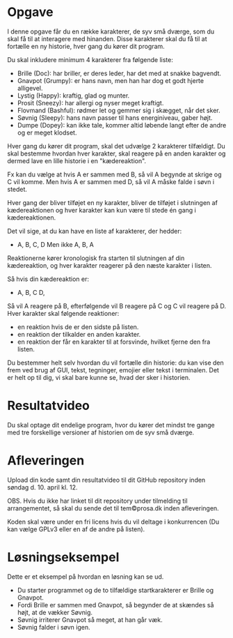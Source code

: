 # Opgave

I denne opgave får du en række karakterer, de syv små dværge, som du skal få til at interagere med hinanden. 
Disse karakterer skal du få til at fortælle en ny historie, hver gang du kører dit program.

Du skal inkludere minimum 4 karakterer fra følgende liste:
- Brille (Doc): har briller, er deres leder, har det med at snakke bagvendt.
- Gnavpot (Grumpy): er hans navn, men han har dog et godt hjerte alligevel.
- Lystig (Happy): kraftig, glad og munter.
- Prosit (Sneezy): har allergi og nyser meget kraftigt.
- Flovmand (Bashful): rødmer let og gemmer sig i skægget, når det sker.
- Søvnig (Sleepy): hans navn passer til hans energiniveau, gaber højt.
- Dumpe (Dopey): kan ikke tale, kommer altid løbende langt efter de andre og er meget klodset.

Hver gang du kører dit program, skal det udvælge 2 karakterer tilfældigt. Du skal bestemme hvordan hver karakter, skal reagere på en anden karakter og dermed lave en lille historie i en "kædereaktion".

Fx kan du vælge at hvis A er sammen med B, så vil A begynde at skrige og C vil komme. Men hvis A er sammen med D, så vil A måske falde i søvn i stedet.

Hver gang der bliver tilføjet en ny karakter, bliver de tilføjet i slutningen af kædereaktionen og hver karakter kan kun være til stede én gang i kædereaktionen. 

Det vil sige, at du kan have en liste af karakterer, der hedder:
- A, B, C, D Men ikke A, B, A

Reaktionerne kører kronologisk fra starten til slutningen af din kædereaktion, og hver karakter reagerer på den næste karakter i listen. 

Så hvis din kædereaktion er:
- A, B, C D,

Så vil A reagere på B, efterfølgende vil B reagere på C og C vil reagere på D. Hver karakter skal følgende reaktioner:
- en reaktion hvis de er den sidste på listen.
- en reaktion der tilkalder en anden karakter.
- en reaktion der får en karakter til at forsvinde, hvilket fjerne den fra listen.

Du bestemmer helt selv hvordan du vil fortælle din historie: du kan vise den frem ved brug af GUI, tekst, tegninger, emojier eller tekst i terminalen. Det er helt op til dig, vi skal bare kunne se, hvad der sker i historien.

# Resultatvideo

Du skal optage dit endelige program, hvor du kører det mindst tre gange med tre forskellige versioner af historien om de syv små dværge.

# Afleveringen

Upload din kode samt din resultatvideo til dit GitHub repository inden søndag d. 10. april kl. 12.

OBS. Hvis du ikke har linket til dit repository under tilmelding til arrangementet, så skal du sende det til tem©prosa.dk inden afleveringen.

Koden skal være under en fri licens hvis du vil deltage i konkurrencen (Du kan vælge GPLv3 eller en af de andre på listen).

# Løsningseksempel

Dette er et eksempel på hvordan en løsning kan se ud.
- Du starter programmet og de to tilfældige startkarakterer er Brille og Gnavpot.
- Fordi Brille er sammen med Gnavpot, så begynder de at skændes så højt, at de vækker Søvnig.
- Søvnig irriterer Gnavpot så meget, at han går væk.
- Søvnig falder i søvn igen.
